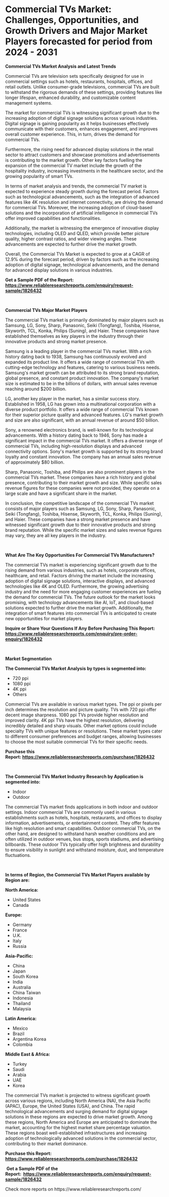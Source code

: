 <p><h1>Commercial TVs Market: Challenges, Opportunities, and Growth Drivers and Major Market Players forecasted for period from 2024 - 2031</h1></p><p><strong>Commercial TVs Market Analysis and Latest Trends</strong></p>
<p><p>Commercial TVs are television sets specifically designed for use in commercial settings such as hotels, restaurants, hospitals, offices, and retail outlets. Unlike consumer-grade televisions, commercial TVs are built to withstand the rigorous demands of these settings, providing features like longer lifespan, enhanced durability, and customizable content management systems.</p><p>The market for commercial TVs is witnessing significant growth due to the increasing adoption of digital signage solutions across various industries. Digital signage is gaining popularity as it helps businesses effectively communicate with their customers, enhances engagement, and improves overall customer experience. This, in turn, drives the demand for commercial TVs.</p><p>Furthermore, the rising need for advanced display solutions in the retail sector to attract customers and showcase promotions and advertisements is contributing to the market growth. Other key factors fuelling the expansion of the commercial TV market include the growth of the hospitality industry, increasing investments in the healthcare sector, and the growing popularity of smart TVs.</p><p>In terms of market analysis and trends, the commercial TV market is expected to experience steady growth during the forecast period. Factors such as technological advancements, such as the integration of advanced features like 4K resolution and internet connectivity, are driving the demand for commercial TVs. Moreover, the increasing adoption of cloud-based solutions and the incorporation of artificial intelligence in commercial TVs offer improved capabilities and functionalities.</p><p>Additionally, the market is witnessing the emergence of innovative display technologies, including OLED and QLED, which provide better picture quality, higher contrast ratios, and wider viewing angles. These advancements are expected to further drive the market growth.</p><p>Overall, the Commercial TVs Market is expected to grow at a CAGR of 12.9% during the forecast period, driven by factors such as the increasing adoption of digital signage, technological advancements, and the demand for advanced display solutions in various industries.</p></p>
<p><strong>Get a Sample PDF of the Report:&nbsp; <a href="https://www.reliableresearchreports.com/enquiry/request-sample/1826432">https://www.reliableresearchreports.com/enquiry/request-sample/1826432</a></strong></p>
<p>&nbsp;</p>
<p><strong>Commercial TVs Major Market Players</strong></p>
<p><p>The commercial TVs market is primarily dominated by major players such as Samsung, LG, Sony, Sharp, Panasonic, Seiki (Tongfang), Toshiba, Hisense, Skyworth, TCL, Konka, Philips (Suning), and Haier. These companies have established themselves as key players in the industry through their innovative products and strong market presence.</p><p>Samsung is a leading player in the commercial TVs market. With a rich history dating back to 1938, Samsung has continuously evolved and expanded its product line. It offers a wide range of commercial TVs with cutting-edge technology and features, catering to various business needs. Samsung's market growth can be attributed to its strong brand reputation, global presence, and constant product innovation. The company's market size is estimated to be in the billions of dollars, with annual sales revenue reaching around $200 billion.</p><p>LG, another key player in the market, has a similar success story. Established in 1958, LG has grown into a multinational corporation with a diverse product portfolio. It offers a wide range of commercial TVs known for their superior picture quality and advanced features. LG's market growth and size are also significant, with an annual revenue of around $50 billion.</p><p>Sony, a renowned electronics brand, is well-known for its technological advancements. With a history dating back to 1946, Sony has made a significant impact in the commercial TVs market. It offers a diverse range of commercial TVs, including high-resolution displays and advanced connectivity options. Sony's market growth is supported by its strong brand loyalty and constant innovation. The company has an annual sales revenue of approximately $80 billion.</p><p>Sharp, Panasonic, Toshiba, and Philips are also prominent players in the commercial TVs market. These companies have a rich history and global presence, contributing to their market growth and size. While specific sales revenue figures for these companies were not provided, they operate on a large scale and have a significant share in the market.</p><p>In conclusion, the competitive landscape of the commercial TVs market consists of major players such as Samsung, LG, Sony, Sharp, Panasonic, Seiki (Tongfang), Toshiba, Hisense, Skyworth, TCL, Konka, Philips (Suning), and Haier. These companies have a strong market presence and have witnessed significant growth due to their innovative products and strong brand reputation. While the specific market sizes and sales revenue figures may vary, they are all key players in the industry.</p></p>
<p>&nbsp;</p>
<p><strong>What Are The Key Opportunities For Commercial TVs Manufacturers?</strong></p>
<p><p>The commercial TVs market is experiencing significant growth due to the rising demand from various industries, such as hotels, corporate offices, healthcare, and retail. Factors driving the market include the increasing adoption of digital signage solutions, interactive displays, and advanced technologies like 4K and OLED. Furthermore, the growing advertising industry and the need for more engaging customer experiences are fueling the demand for commercial TVs. The future outlook for the market looks promising, with technology advancements like AI, IoT, and cloud-based solutions expected to further drive the market growth. Additionally, the integration of smart features into commercial TVs is anticipated to create new opportunities for market players.</p></p>
<p><strong>Inquire or Share Your Questions If Any Before Purchasing This Report: <a href="https://www.reliableresearchreports.com/enquiry/pre-order-enquiry/1826432">https://www.reliableresearchreports.com/enquiry/pre-order-enquiry/1826432</a></strong></p>
<p>&nbsp;</p>
<p><strong>Market Segmentation</strong></p>
<p><strong>The Commercial TVs Market Analysis by types is segmented into:</strong></p>
<p><ul><li>720 ppi</li><li>1080 ppi</li><li>4K ppi</li><li>Others</li></ul></p>
<p><p>Commercial TVs are available in various market types. The ppi or pixels per inch determines the resolution and picture quality. TVs with 720 ppi offer decent image sharpness. 1080 ppi TVs provide higher resolution and improved clarity. 4K ppi TVs have the highest resolution, delivering incredibly detailed and sharp visuals. Other market options could include specialty TVs with unique features or resolutions. These market types cater to different consumer preferences and budget ranges, allowing businesses to choose the most suitable commercial TVs for their specific needs.</p></p>
<p><strong>Purchase this Report:&nbsp;<a href="https://www.reliableresearchreports.com/purchase/1826432">https://www.reliableresearchreports.com/purchase/1826432</a></strong></p>
<p>&nbsp;</p>
<p><strong>The Commercial TVs Market Industry Research by Application is segmented into:</strong></p>
<p><ul><li>Indoor</li><li>Outdoor</li></ul></p>
<p><p>The commercial TVs market finds applications in both indoor and outdoor settings. Indoor commercial TVs are commonly used in various establishments such as hotels, hospitals, restaurants, and offices to display information, advertisements, or entertainment content. They offer features like high resolution and smart capabilities. Outdoor commercial TVs, on the other hand, are designed to withstand harsh weather conditions and are often utilized in outdoor venues, bus stops, sports stadiums, and advertising billboards. These outdoor TVs typically offer high brightness and durability to ensure visibility in sunlight and withstand moisture, dust, and temperature fluctuations.</p></p>
<p>&nbsp;</p>
<p><strong>In terms of Region, the Commercial TVs Market Players available by Region are:</strong></p>
<p>
    <p> <strong> North America: </strong>
        <ul>
            <li>United States</li>
            <li>Canada</li>
        </ul>
        </p> 
    <p> <strong> Europe: </strong>
        <ul>
            <li>Germany</li>
            <li>France</li>
            <li>U.K.</li>
            <li>Italy</li>
            <li>Russia</li>
        </ul>
        </p> 
    <p> <strong> Asia-Pacific: </strong>
        <ul>
            <li>China</li>
            <li>Japan</li>
            <li>South Korea</li>
            <li>India</li>
            <li>Australia</li>
            <li>China Taiwan</li>
            <li>Indonesia</li>
            <li>Thailand</li>
            <li>Malaysia</li>
        </ul>
        </p> 
    <p> <strong> Latin America: </strong>
        <ul>
            <li>Mexico</li>
            <li>Brazil</li>
            <li>Argentina Korea</li>
            <li>Colombia</li>
        </ul>
        </p> 
    <p> <strong> Middle East & Africa: </strong>
        <ul>
            <li>Turkey</li>
            <li>Saudi</li>
            <li>Arabia</li>
            <li>UAE</li>
            <li>Korea</li>
        </ul>
    </p>
    </p>
<p><p>The commercial TVs market is projected to witness significant growth across various regions, including North America (NA), the Asia Pacific (APAC), Europe, the United States (USA), and China. The rapid technological advancements and surging demand for digital signage solutions in these regions are expected to drive market growth. Among these regions, North America and Europe are anticipated to dominate the market, accounting for the highest market share percentage valuation. These regions boast well-established infrastructures and increasing adoption of technologically advanced solutions in the commercial sector, contributing to their market dominance.</p></p>
<p><strong>Purchase this Report: <a href="https://www.reliableresearchreports.com/purchase/1826432">https://www.reliableresearchreports.com/purchase/1826432</a></strong></p>
<p>&nbsp;<strong>Get a Sample PDF of the Report:&nbsp;&nbsp;<a href="https://www.reliableresearchreports.com/enquiry/request-sample/1826432">https://www.reliableresearchreports.com/enquiry/request-sample/1826432</a></strong></p>
<p><strong></strong></p>
<p>Check more reports on https://www.reliableresearchreports.com/</p>